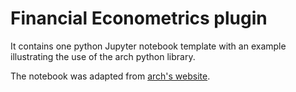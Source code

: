 # Financial Econometrics plugin

It contains one python Jupyter notebook template with an example illustrating the use of the arch python library.

The notebook was adapted from [arch's website](https://arch.readthedocs.io/).
